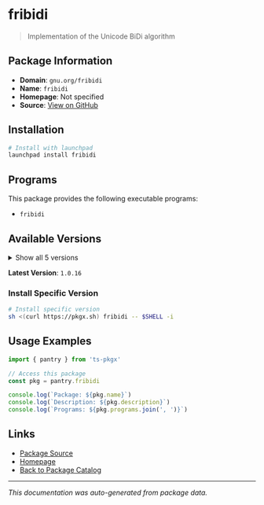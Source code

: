 # fribidi

> Implementation of the Unicode BiDi algorithm

## Package Information

- **Domain**: `gnu.org/fribidi`
- **Name**: `fribidi`
- **Homepage**: Not specified
- **Source**: [View on GitHub](https://github.com/pkgxdev/pantry/tree/main/projects/gnu.org/fribidi/package.yml)

## Installation

```bash
# Install with launchpad
launchpad install fribidi
```

## Programs

This package provides the following executable programs:

- `fribidi`

## Available Versions

<details>
<summary>Show all 5 versions</summary>

- `1.0.16`, `1.0.15`, `1.0.14`, `1.0.13`, `1.0.12`

</details>

**Latest Version**: `1.0.16`

### Install Specific Version

```bash
# Install specific version
sh <(curl https://pkgx.sh) fribidi -- $SHELL -i
```

## Usage Examples

```typescript
import { pantry } from 'ts-pkgx'

// Access this package
const pkg = pantry.fribidi

console.log(`Package: ${pkg.name}`)
console.log(`Description: ${pkg.description}`)
console.log(`Programs: ${pkg.programs.join(', ')}`)
```

## Links

- [Package Source](https://github.com/pkgxdev/pantry/tree/main/projects/gnu.org/fribidi/package.yml)
- [Homepage](#)
- [Back to Package Catalog](../package-catalog.md)

---

*This documentation was auto-generated from package data.*
